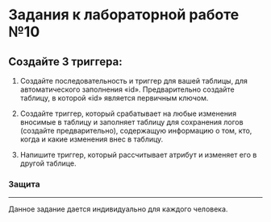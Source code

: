# Задания к лабораторной работе №10

## Создайте 3 триггера:

1. Создайте последовательность и триггер для вашей таблицы, для автоматического заполнения «id». Предварительно создайте таблицу, в которой «id» является первичным ключом.

2. Создайте триггер, который срабатывает на любые изменения вносимые в таблицу и заполняет таблицу для сохранения логов (создайте предварительно), содержащую информацию о том, кто, когда и какие изменения  внес в таблицу.

3. Напишите триггер, который рассчитывает атрибут и изменяет его в другой таблице.

### Защита
___
Данное задание дается индивидуально для каждого человека.
